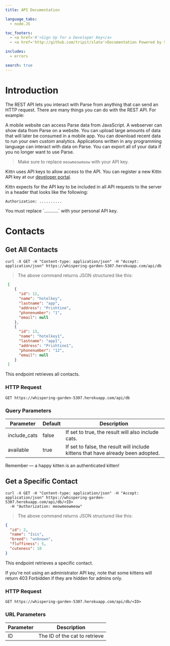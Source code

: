 ```yaml
---
title: API Documentation

language_tabs:
  - node.JS

toc_footers:
  - <a href='#'>Sign Up for a Developer Key</a>
  - <a href='http://github.com/tripit/slate'>Documentation Powered by Slate</a>

includes:
  - errors

search: true
---
```


# Introduction

The REST API lets you interact with Parse from anything that can send an HTTP request. There are many things you can do with the REST API. For example:

A mobile website can access Parse data from JavaScript.
A webserver can show data from Parse on a website.
You can upload large amounts of data that will later be consumed in a mobile app.
You can download recent data to run your own custom analytics.
Applications written in any programming language can interact with data on Parse.
You can export all of your data if you no longer want to use Parse.

> Make sure to replace `meowmeowmeow` with your API key.

Kittn uses API keys to allow access to the API. You can register a new Kittn API key at our [developer portal](http://example.com/developers).

Kittn expects for the API key to be included in all API requests to the server in a header that looks like the following:

`Authorization: ..........`

<aside class="notice">
You must replace `...........` with your personal API key.
</aside>

# Contacts

## Get All Contacts

```node.JS
curl -X GET -H "Content-type: application/json" -H "Accept: application/json" https://whispering-garden-5307.herokuapp.com/api/db
```

> The above command returns JSON structured like this:

```json
 [
    {
      "id": 12,
      "name": "hotelkey",
      "lastname": "app",
      "address": "Prishtine",
      "phonenumber": "1",
      "email": null
    },
    {
      "id": 13,
      "name": "hotelkey1",
      "lastname": "app1",
      "address": "Prishtine1",
      "phonenumber": "12",
      "email": null
    }
 ]
```

This endpoint retrieves all contacts.

### HTTP Request

`GET https://whispering-garden-5307.herokuapp.com/api/db`

### Query Parameters

Parameter | Default | Description
--------- | ------- | -----------
include_cats | false | If set to true, the result will also include cats.
available | true | If set to false, the result will include kittens that have already been adopted.

<aside class="success">
Remember — a happy kitten is an authenticated kitten!
</aside>

## Get a Specific Contact

```node.JS
curl -X GET -H "Content-type: application/json" -H "Accept: application/json" https://whispering-garden-5307.herokuapp.com/api/db/<ID>
  -H "Authorization: meowmeowmeow"
```

> The above command returns JSON structured like this:

```json
{
  "id": 2,
  "name": "Isis",
  "breed": "unknown",
  "fluffiness": 5,
  "cuteness": 10
}
```

This endpoint retrieves a specific contact.

<aside class="warning">If you're not using an administrator API key, note that some kittens will return 403 Forbidden if they are hidden for admins only.</aside>

### HTTP Request

`GET https://whispering-garden-5307.herokuapp.com/api/db/<ID>`

### URL Parameters

Parameter | Description
--------- | -----------
ID | The ID of the cat to retrieve

